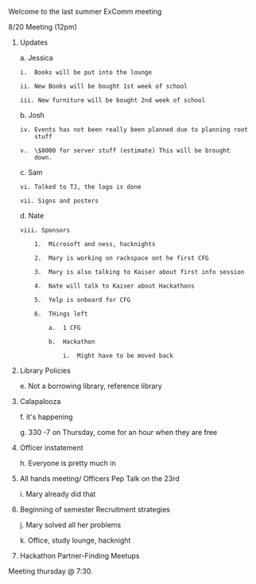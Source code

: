 Welcome to the last summer ExComm meeting

8/20 Meeting (12pm)

1.  Updates

    a.  Jessica

        i.  Books will be put into the lounge

        ii. New Books will be bought 1st week of school

        iii. New furniture will be bought 2nd week of school

    b.  Josh

        iv. Events has not been really been planned due to planning root
            stuff

        v.  \$8000 for server stuff (estimate) This will be brought
            down.

    c.  Sam

        vi. Talked to TJ, the logo is done

        vii. Signs and posters

    d.  Nate

        viii. Sponsors

            1.  Microsoft and ness, hacknights

            2.  Mary is working on rackspace ont he first CFG

            3.  Mary is also talking to Kaiser about first info session

            4.  Nate will talk to Kaiser about Hackathons

            5.  Yelp is onboard for CFG

            6.  THings left

                a.  1 CFG

                b.  Hackathon

                    i.  Might have to be moved back

2.  Library Policies

    e.  Not a borrowing library, reference library

3.  Calapalooza

    f.  it's happening

    g.  330 -7 on Thursday, come for an hour when they are free

4.  Officer instatement

    h.  Everyone is pretty much in

5.  All hands meeting/ Officers Pep Talk on the 23rd

    i.  Mary already did that

6.  Beginning of semester Recruitment strategies

    j.  Mary solved all her problems

    k.  Office, study lounge, hacknight

7.  Hackathon Partner-Finding Meetups

Meeting thursday @ 7:30.
